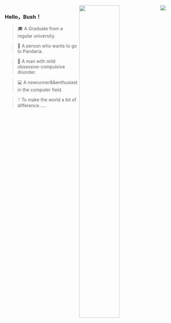 <img align="right" src="https://github-readme-stats.vercel.app/api?username=HelloBush&show_icons=true&icon_color=007500&text_color=718096&bg_color=ffffff&hide_title=true" />
<img  style="width:50%;height:50%" align="right" src="https://user-images.githubusercontent.com/66152079/142239346-02db961e-a5f5-405c-b8b0-abc692ced7ad.png"/>

### Hello，Bush！

> 🎓 A Graduate from a regular university.

> 🐼 A person who wants to go to Pandaria.  

> 👔 A man with mild obsessive-compulsive disorder.

> 💻 A newcomer&&enthusiast in the computer field.

> ❔  To make the world a bit of difference...... 







